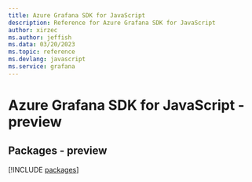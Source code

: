 ```yaml
---
title: Azure Grafana SDK for JavaScript
description: Reference for Azure Grafana SDK for JavaScript
author: xirzec
ms.author: jeffish
ms.data: 03/20/2023
ms.topic: reference
ms.devlang: javascript
ms.service: grafana
---
```

# Azure Grafana SDK for JavaScript - preview
## Packages - preview
[!INCLUDE [packages](grafana-index.md)]